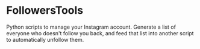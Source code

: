 # FollowersTools
Python scripts to manage your Instagram account. Generate a list of everyone who doesn't follow you back, and feed that list into another script to automatically unfollow them.
